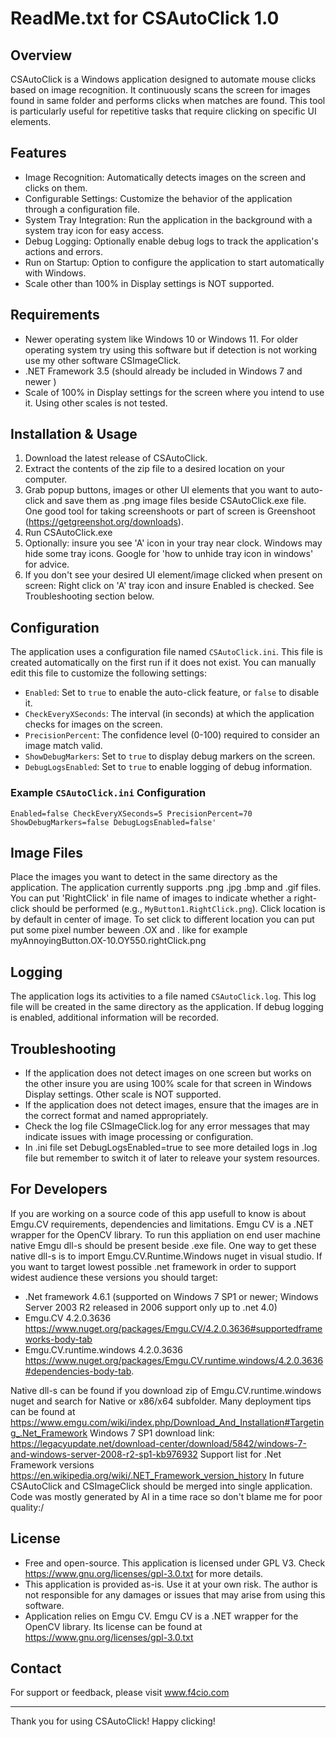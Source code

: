 # ReadMe.txt for CSAutoClick 1.0

## Overview
CSAutoClick is a Windows application designed to automate mouse clicks based on image recognition. It continuously scans the screen for images found in same folder and performs clicks when matches are found. This tool is particularly useful for repetitive tasks that require clicking on specific UI elements.

## Features
- Image Recognition: Automatically detects images on the screen and clicks on them.
- Configurable Settings: Customize the behavior of the application through a configuration file.
- System Tray Integration: Run the application in the background with a system tray icon for easy access.
- Debug Logging: Optionally enable debug logs to track the application's actions and errors.
- Run on Startup: Option to configure the application to start automatically with Windows.
- Scale other than 100% in Display settings is NOT supported.

## Requirements
- Newer operating system like Windows 10 or Windows 11. For older operating system try using this software but if detection is not working use my other software CSImageClick.
- .NET Framework 3.5 (should already be included in Windows 7 and newer )
- Scale of 100% in Display settings for the screen where you intend to use it. Using other scales is not tested.

## Installation & Usage
1. Download the latest release of CSAutoClick.
2. Extract the contents of the zip file to a desired location on your computer.
3. Grab popup buttons, images or other UI elements that you want to auto-click and save them as .png image files beside CSAutoClick.exe file. One good tool for taking screenshoots or part of screen is Greenshoot (https://getgreenshot.org/downloads).   
4. Run CSAutoClick.exe 
5. Optionally: insure you see 'A' icon in your tray near clock. Windows may hide some tray icons. Google for 'how to unhide tray icon in windows' for advice.
6. If you don't see your desired UI element/image clicked when present on screen: Right click on 'A' tray icon and insure Enabled is checked. See Troubleshooting section below.

## Configuration
The application uses a configuration file named `CSAutoClick.ini`. This file is created automatically on the first run if it does not exist. You can manually edit this file to customize the following settings:

- `Enabled`: Set to `true` to enable the auto-click feature, or `false` to disable it.
- `CheckEveryXSeconds`: The interval (in seconds) at which the application checks for images on the screen.
- `PrecisionPercent`: The confidence level (0-100) required to consider an image match valid.
- `ShowDebugMarkers`: Set to `true` to display debug markers on the screen.
- `DebugLogsEnabled`: Set to `true` to enable logging of debug information.

### Example `CSAutoClick.ini` Configuration
<code>Enabled=false
CheckEveryXSeconds=5
PrecisionPercent=70
ShowDebugMarkers=false
DebugLogsEnabled=false'</code>

## Image Files
Place the images you want to detect in the same directory as the application. The application currently supports .png .jpg .bmp and .gif files. You can put 'RightClick' in file name of images to indicate whether a right-click should be performed (e.g., `MyButton1.RightClick.png`). Click location is by default in center of image. To set click to different location you can put put some pixel number beween .OX and . like for example myAnnoyingButton.OX-10.OY550.rightClick.png

## Logging
The application logs its activities to a file named `CSAutoClick.log`. This log file will be created in the same directory as the application. If debug logging is enabled, additional information will be recorded.

## Troubleshooting
- If the application does not detect images on one screen but works on the other insure you are using 100% scale for that screen in Windows Display settings. Other scale is NOT supported.
- If the application does not detect images, ensure that the images are in the correct format and named appropriately.
- Check the log file CSImageClick.log for any error messages that may indicate issues with image processing or configuration.
- In .ini file set DebugLogsEnabled=true to see more detailed logs in .log file but remember to switch it of later to releave your system resources.


## For Developers
If you are working on a source code of this app usefull to know is about Emgu.CV requirements, dependencies and limitations. Emgu CV is a .NET wrapper for the OpenCV library. 
To run this appliation on end user machine native Emgu dll-s should be present beside .exe file. One way to get these native dll-s is to import Emgu.CV.Runtime.Windows nuget in visual studio.
If you want to target lowest possible .net framework in order to support widest audience these versions you should target:
- .Net framework 4.6.1 (supported on Windows 7 SP1 or newer; Windows Server 2003 R2 released in 2006 support only up to .net 4.0)
- Emgu.CV 4.2.0.3636 https://www.nuget.org/packages/Emgu.CV/4.2.0.3636#supportedframeworks-body-tab
- Emgu.CV.runtime.windows 4.2.0.3636 https://www.nuget.org/packages/Emgu.CV.runtime.windows/4.2.0.3636#dependencies-body-tab.
  
Native dll-s can be found if you download zip of Emgu.CV.runtime.windows nuget and search for Native or x86/x64 subfolder. 
Many deployment tips can be found at https://www.emgu.com/wiki/index.php/Download_And_Installation#Targeting_.Net_Framework
Windows 7 SP1 download link: https://legacyupdate.net/download-center/download/5842/windows-7-and-windows-server-2008-r2-sp1-kb976932
Support list for .Net Framework versions https://en.wikipedia.org/wiki/.NET_Framework_version_history
In future CSAutoClick and CSImageClick should be merged into single application. 
Code was mostly generated by AI in a time race so don't blame me for poor quality:/ 

## License
- Free and open-source. This application is licensed under GPL V3. Check https://www.gnu.org/licenses/gpl-3.0.txt for more details.
- This application is provided as-is. Use it at your own risk. The author is not responsible for any damages or issues that may arise from using this software. 
- Application relies on Emgu CV. Emgu CV is a .NET wrapper for the OpenCV library. Its license can be found at https://www.gnu.org/licenses/gpl-3.0.txt

## Contact
For support or feedback, please visit www.f4cio.com

---

Thank you for using CSAutoClick! Happy clicking!
